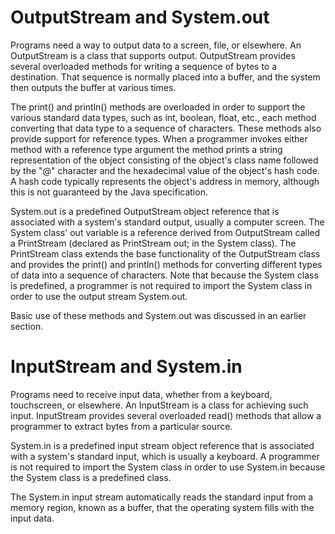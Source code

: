 # OutputStream and System.out
Programs need a way to output data to a screen, file, or elsewhere. An OutputStream is a class that supports output. OutputStream provides several overloaded methods for writing a sequence of bytes to a destination. That sequence is normally placed into a buffer, and the system then outputs the buffer at various times.

The print() and println() methods are overloaded in order to support the various standard data types, such as int, boolean, float, etc., each method converting that data type to a sequence of characters. These methods also provide support for reference types. When a programmer invokes either method with a reference type argument the method prints a string representation of the object consisting of the object's class name followed by the "@" character and the hexadecimal value of the object's hash code. A hash code typically represents the object's address in memory, although this is not guaranteed by the Java specification.

System.out is a predefined OutputStream object reference that is associated with a system's standard output, usually a computer screen. The System class' out variable is a reference derived from OutputStream called a PrintStream (declared as PrintStream out; in the System class). The PrintStream class extends the base functionality of the OutputStream class and provides the print() and println() methods for converting different types of data into a sequence of characters. Note that because the System class is predefined, a programmer is not required to import the System class in order to use the output stream System.out.

Basic use of these methods and System.out was discussed in an earlier section.

# InputStream and System.in

Programs need to receive input data, whether from a keyboard, touchscreen, or elsewhere. An InputStream is a class for achieving such input. InputStream provides several overloaded read() methods that allow a programmer to extract bytes from a particular source.

System.in is a predefined input stream object reference that is associated with a system's standard input, which is usually a keyboard. A programmer is not required to import the System class in order to use System.in because the System class is a predefined class.

The System.in input stream automatically reads the standard input from a memory region, known as a buffer, that the operating system fills with the input data.
